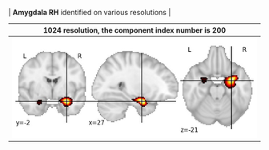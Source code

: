 


| **Amygdala RH** identified on various resolutions |

| 1024 resolution, the component index number is 200|  
|:---:|  
| ![Component 1024](../1024/final/200.jpg "From component 1024: Amygdala RH") |